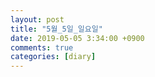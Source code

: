 ```yaml
---
layout: post
title: "5월_5일_일요일"
date: 2019-05-05 3:34:00 +0900
comments: true 
categories: [diary] 
---
```

